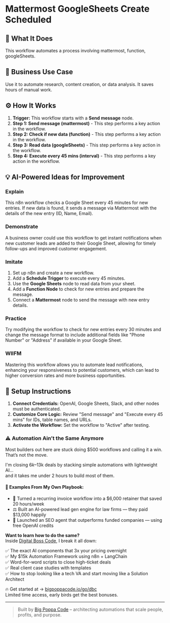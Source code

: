 # Mattermost GoogleSheets Create Scheduled

## 🚀 What It Does
This workflow automates a process involving mattermost, function, googleSheets.

## 💼 Business Use Case
Use it to automate research, content creation, or data analysis. It saves hours of manual work.

## ⚙️ How It Works
1.  **Trigger:** This workflow starts with a **Send message** node.
2. **Step 1: Send message (mattermost)** - This step performs a key action in the workflow.
3. **Step 2: Check if new data (function)** - This step performs a key action in the workflow.
4. **Step 3: Read data (googleSheets)** - This step performs a key action in the workflow.
5. **Step 4: Execute every 45 mins (interval)** - This step performs a key action in the workflow.

## 💡 AI-Powered Ideas for Improvement
### Explain
This n8n workflow checks a Google Sheet every 45 minutes for new entries. If new data is found, it sends a message via Mattermost with the details of the new entry (ID, Name, Email).

### Demonstrate
A business owner could use this workflow to get instant notifications when new customer leads are added to their Google Sheet, allowing for timely follow-ups and improved customer engagement.

### Imitate
1. Set up n8n and create a new workflow.
2. Add a **Schedule Trigger** to execute every 45 minutes.
3. Use the **Google Sheets** node to read data from your sheet.
4. Add a **Function Node** to check for new entries and prepare the message.
5. Connect a **Mattermost** node to send the message with new entry details.

### Practice
Try modifying the workflow to check for new entries every 30 minutes and change the message format to include additional fields like "Phone Number" or "Address" if available in your Google Sheet.

### WIIFM
Mastering this workflow allows you to automate lead notifications, enhancing your responsiveness to potential customers, which can lead to higher conversion rates and more business opportunities.

## 🔧 Setup Instructions
1. **Connect Credentials:** OpenAI, Google Sheets, Slack, and other nodes must be authenticated.
2. **Customize Core Logic:** Review "Send message" and "Execute every 45 mins" for IDs, table names, and URLs.
3. **Activate the Workflow:** Set the workflow to "Active" after testing.

### ⚠️ Automation Ain’t the Same Anymore

Most builders out here are stuck doing $500 workflows and calling it a win.  
That’s not the move.  

I'm closing $6k–$13k deals by stacking simple automations with lightweight AI...  
and it takes me under 2 hours to build most of them.

#### 🧠 Examples From My Own Playbook:
- 🔁 Turned a recurring invoice workflow into a $6,000 retainer that saved 20 hours/week  
- ⚖️ Built an AI-powered lead gen engine for law firms — they paid $13,000 happily  
- 🚀 Launched an SEO agent that outperforms funded companies — using free OpenAI credits  

**Want to learn how to do the same?**  
Inside [Digital Boss Code](https://bigpoppacode.io/go/dbc), I break it all down:

✅ The exact AI components that 3x your pricing overnight  
✅ My $15k Automation Framework using n8n + LangChain  
✅ Word-for-word scripts to close high-ticket deals  
✅ Real client case studies with templates  
✅ How to stop looking like a tech VA and start moving like a Solution Architect  

🔥 Get started at → [bigpoppacode.io/go/dbc](https://bigpoppacode.io/go/dbc)  
Limited time access, early birds get the best bonuses.

---
> Built by [Big Poppa Code](https://bigpoppacode.io) – architecting automations that scale people, profits, and purpose.
